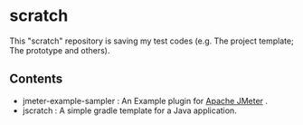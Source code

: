 # scratch

This "scratch" repository is saving my test codes  (e.g. The project template; The prototype and others).

## Contents
* jmeter-example-sampler : An Example plugin for [Apache JMeter](http://jmeter.apache.org/) .
* jscratch : A simple gradle template for a Java application.

